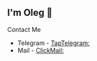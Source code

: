 ## I'm Oleg 👋

Contact Me

* Telegram  - [TapTelegram:](https://t.me/ganst_13)
* Mail - [ClickMail:](mailto:argumentoleg@gmail.com)
